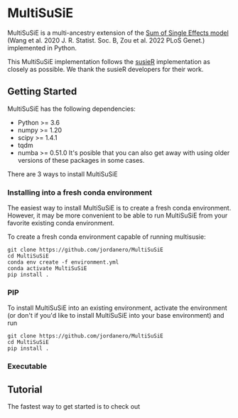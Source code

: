 # MultiSuSiE
MultiSuSiE is a multi-ancestry extension of the [Sum of Single Effects model](https://github.com/stephenslab/susieR) (Wang et al. 2020 J. R. Statist. Soc. B, Zou et al. 2022 PLoS Genet.) implemented in Python. 

This MultiSuSiE implementation follows the [susieR](https://github.com/stephenslab/susieR) implementation as closely as possible. We thank the susieR developers for their work. 

## Getting Started

MultiSuSiE has the following dependencies:
- Python >= 3.6
- numpy >= 1.20
- scipy >= 1.4.1
- tqdm 
- numba >= 0.51.0
It's posible that you can also get away with using older versions of these packages in some cases.

There are 3 ways to install MultiSuSiE

### Installing into a fresh conda environment

The easiest way to install MultiSuSiE is to create a fresh conda environment. However, it may be more convenient to be able to run MultiSuSiE from your favorite existing conda environment.

To create a fresh conda environment capable of running multisusie:
```
git clone https://github.com/jordanero/MultiSuSiE
cd MultiSuSiE
conda env create -f environment.yml
conda activate MultiSuSiE
pip install .
```

### PIP

To install MultiSuSiE into an existing environment, activate the environment (or don't if you'd like to install MultiSuSiE into your base environment) and run
```
git clone https://github.com/jordanero/MultiSuSiE
cd MultiSuSiE
pip install .
```

### Executable

## Tutorial

The fastest way to get started is to check out 

